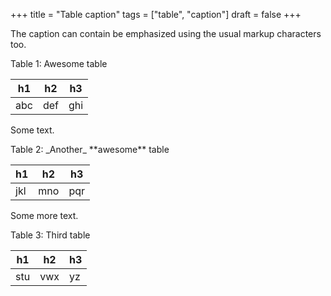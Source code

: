 +++
title = "Table caption"
tags = ["table", "caption"]
draft = false
+++

The caption can contain be emphasized using the usual markup
characters too.

<caption class="table-caption">
  <span class="table-number">Table 1:</span>
  Awesome table
</caption>

| h1  | h2  | h3  |
|-----|-----|-----|
| abc | def | ghi |

Some text.

<caption class="table-caption">
  <span class="table-number">Table 2:</span>
  _Another_ **awesome** table
</caption>

| h1  | h2  | h3  |
|-----|-----|-----|
| jkl | mno | pqr |

Some more text.

<caption class="table-caption">
  <span class="table-number">Table 3:</span>
  <span class="underline">Third</span> table
</caption>

| h1  | h2  | h3 |
|-----|-----|----|
| stu | vwx | yz |
